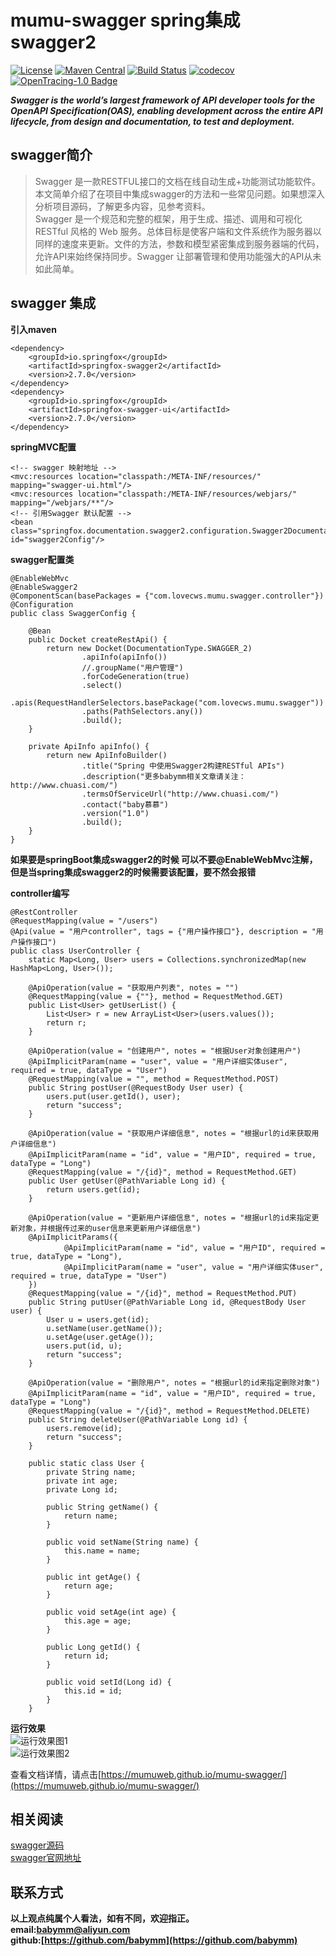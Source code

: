 # mumu-swagger spring集成swagger2
[![License](https://img.shields.io/badge/License-Apache%202.0-blue.svg)](https://github.com/mumudemo/mumu-kafka/blob/master/LICENSE) 
[![Maven Central](https://img.shields.io/maven-central/v/com.weibo/motan.svg?label=Maven%20Central)](https://github.com/mumuweb/mumu-swagger) 
[![Build Status](https://travis-ci.org/mumuweb/mumu-swagger.svg?branch=master)](https://travis-ci.org/mumuweb/mumu-kafka)
[![codecov](https://codecov.io/gh/mumuweb/mumu-swagger/branch/master/graph/badge.svg)](https://codecov.io/gh/mumuweb/mumu-swagger)
[![OpenTracing-1.0 Badge](https://img.shields.io/badge/OpenTracing--1.0-enabled-blue.svg)](http://opentracing.io)

***Swagger is the world’s largest framework of API developer tools for the OpenAPI Specification(OAS), enabling development across the entire API lifecycle, from design and documentation, to test and deployment.***

## swagger简介
> Swagger 是一款RESTFUL接口的文档在线自动生成+功能测试功能软件。本文简单介绍了在项目中集成swagger的方法和一些常见问题。如果想深入分析项目源码，了解更多内容，见参考资料。  
> Swagger 是一个规范和完整的框架，用于生成、描述、调用和可视化 RESTful 风格的 Web 服务。总体目标是使客户端和文件系统作为服务器以同样的速度来更新。文件的方法，参数和模型紧密集成到服务器端的代码，允许API来始终保持同步。Swagger 让部署管理和使用功能强大的API从未如此简单。

## swagger 集成
**引入maven**
```
<dependency>
    <groupId>io.springfox</groupId>
    <artifactId>springfox-swagger2</artifactId>
    <version>2.7.0</version>
</dependency>
<dependency>
    <groupId>io.springfox</groupId>
    <artifactId>springfox-swagger-ui</artifactId>
    <version>2.7.0</version>
</dependency>
```
**springMVC配置**
```
<!-- swagger 映射地址 -->
<mvc:resources location="classpath:/META-INF/resources/" mapping="swagger-ui.html"/>
<mvc:resources location="classpath:/META-INF/resources/webjars/" mapping="/webjars/**"/>
<!-- 引用Swagger 默认配置 -->
<bean class="springfox.documentation.swagger2.configuration.Swagger2DocumentationConfiguration" id="swagger2Config"/>
```

**swagger配置类**
```
@EnableWebMvc
@EnableSwagger2
@ComponentScan(basePackages = {"com.lovecws.mumu.swagger.controller"})
@Configuration
public class SwaggerConfig {

    @Bean
    public Docket createRestApi() {
        return new Docket(DocumentationType.SWAGGER_2)
                .apiInfo(apiInfo())
                //.groupName("用户管理")
                .forCodeGeneration(true)
                .select()
                .apis(RequestHandlerSelectors.basePackage("com.lovecws.mumu.swagger"))
                .paths(PathSelectors.any())
                .build();
    }

    private ApiInfo apiInfo() {
        return new ApiInfoBuilder()
                .title("Spring 中使用Swagger2构建RESTful APIs")
                .description("更多babymm相关文章请关注：http://www.chuasi.com/")
                .termsOfServiceUrl("http://www.chuasi.com/")
                .contact("baby慕慕")
                .version("1.0")
                .build();
    }
}
```
**如果要是springBoot集成swagger2的时候 可以不要@EnableWebMvc注解，但是当spring集成swagger2的时候需要该配置，要不然会报错**

**controller编写**
```
@RestController
@RequestMapping(value = "/users")
@Api(value = "用户controller", tags = {"用户操作接口"}, description = "用户操作接口")
public class UserController {
    static Map<Long, User> users = Collections.synchronizedMap(new HashMap<Long, User>());

    @ApiOperation(value = "获取用户列表", notes = "")
    @RequestMapping(value = {""}, method = RequestMethod.GET)
    public List<User> getUserList() {
        List<User> r = new ArrayList<User>(users.values());
        return r;
    }

    @ApiOperation(value = "创建用户", notes = "根据User对象创建用户")
    @ApiImplicitParam(name = "user", value = "用户详细实体user", required = true, dataType = "User")
    @RequestMapping(value = "", method = RequestMethod.POST)
    public String postUser(@RequestBody User user) {
        users.put(user.getId(), user);
        return "success";
    }

    @ApiOperation(value = "获取用户详细信息", notes = "根据url的id来获取用户详细信息")
    @ApiImplicitParam(name = "id", value = "用户ID", required = true, dataType = "Long")
    @RequestMapping(value = "/{id}", method = RequestMethod.GET)
    public User getUser(@PathVariable Long id) {
        return users.get(id);
    }

    @ApiOperation(value = "更新用户详细信息", notes = "根据url的id来指定更新对象，并根据传过来的user信息来更新用户详细信息")
    @ApiImplicitParams({
            @ApiImplicitParam(name = "id", value = "用户ID", required = true, dataType = "Long"),
            @ApiImplicitParam(name = "user", value = "用户详细实体user", required = true, dataType = "User")
    })
    @RequestMapping(value = "/{id}", method = RequestMethod.PUT)
    public String putUser(@PathVariable Long id, @RequestBody User user) {
        User u = users.get(id);
        u.setName(user.getName());
        u.setAge(user.getAge());
        users.put(id, u);
        return "success";
    }

    @ApiOperation(value = "删除用户", notes = "根据url的id来指定删除对象")
    @ApiImplicitParam(name = "id", value = "用户ID", required = true, dataType = "Long")
    @RequestMapping(value = "/{id}", method = RequestMethod.DELETE)
    public String deleteUser(@PathVariable Long id) {
        users.remove(id);
        return "success";
    }

    public static class User {
        private String name;
        private int age;
        private Long id;

        public String getName() {
            return name;
        }

        public void setName(String name) {
            this.name = name;
        }

        public int getAge() {
            return age;
        }

        public void setAge(int age) {
            this.age = age;
        }

        public Long getId() {
            return id;
        }

        public void setId(Long id) {
            this.id = id;
        }
    }
```

**运行效果**  
![运行效果图1](https://github.com/mumuweb/mumu-swagger/blob/master/doc/img/swagger1.png)  
![运行效果图2](https://github.com/mumuweb/mumu-swagger/blob/master/doc/img/swagger1.png)

查看文档详情，请点击[https://mumuweb.github.io/mumu-swagger/](https://mumuweb.github.io/mumu-swagger/)
## 相关阅读  
[swagger源码](https://github.com/swagger-api)   
[swagger官网地址](https://swagger.io/)   

## 联系方式
**以上观点纯属个人看法，如有不同，欢迎指正。  
email:<babymm@aliyun.com>  
github:[https://github.com/babymm](https://github.com/babymm)**
